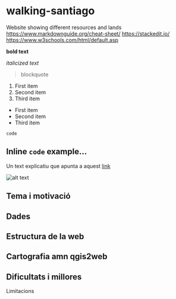 # walking-santiago
Website showing different resources and lands
https://www.markdownguide.org/cheat-sheet/
https://stackedit.io/
https://www.w3schools.com/html/default.asp

**bold text**

*italicized text*
> blockquote

1. First item
2. Second item
3. Third item

- First item
- Second item
- Third item

`code`

Inline `code` example...
<br>
---
Un text explicatiu que apunta a aquest [link](https://www.example.com)

![alt text](images/Ways_ofSt._James_in_Europe.png)

## Tema i motivació

## Dades

## Estructura de la web

## Cartografia amn qgis2web

## Dificultats i millores
Limitacions
